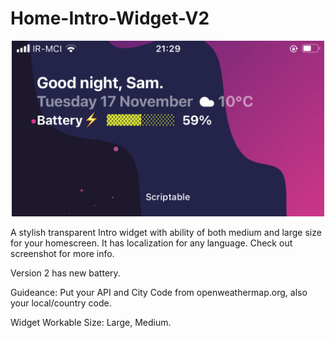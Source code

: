 # Home-Intro-Widget-V2

<p align="center" >
    <img width="500" alt="Home-Intro-Widget-V2" src ="./399E0FA7-D8C3-4821-9BCE-1C0C99468E6E.jpeg">
</p>

A stylish transparent Intro widget with ability of both medium and large size for your homescreen. It has localization for any language.
Check out screenshot for more info.

Version 2 has new battery.

Guideance: Put your API and City Code from openweathermap.org, also your local/country code.

Widget Workable Size: Large, Medium.

